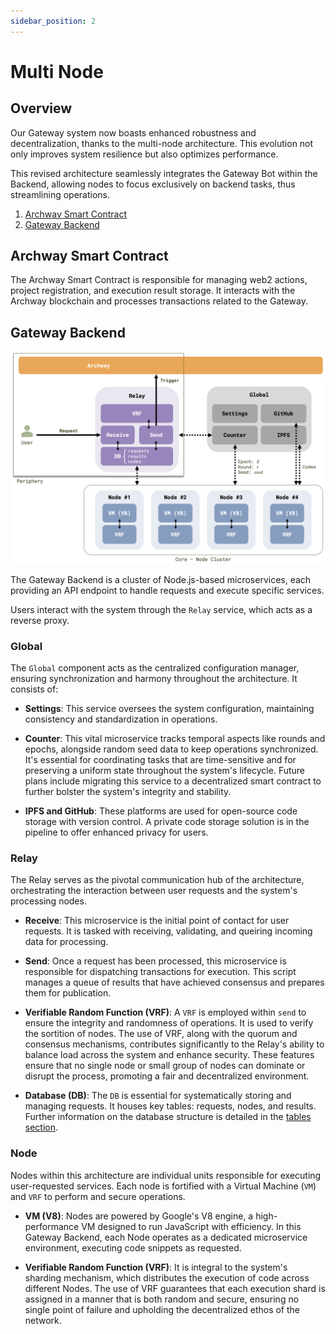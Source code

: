 ```yaml
---
sidebar_position: 2
---
```


# Multi Node

## Overview

Our Gateway system now boasts enhanced robustness and decentralization, thanks to the multi-node architecture.
This evolution not only improves system resilience but also optimizes performance.

This revised architecture seamlessly integrates the Gateway Bot within the Backend, allowing nodes to focus exclusively on backend tasks, thus streamlining operations.

1. [Archway Smart Contract](https://github.com/D3LAB-DAO/gateway-contract)
2. [Gateway Backend](https://github.com/D3LAB-DAO/gateway-backend)


## Archway Smart Contract

The Archway Smart Contract is responsible for managing web2 actions, project registration, and execution result storage.
It interacts with the Archway blockchain and processes transactions related to the Gateway.


## Gateway Backend

![multinode](../images/multinode.png)

The Gateway Backend is a cluster of Node.js-based microservices, each providing an API endpoint to handle requests and execute specific services.

Users interact with the system through the `Relay` service, which acts as a reverse proxy.


### Global

The `Global` component acts as the centralized configuration manager, ensuring synchronization and harmony throughout the architecture. It consists of:

- **Settings**: This service oversees the system configuration, maintaining consistency and standardization in operations.

- **Counter**: This vital microservice tracks temporal aspects like rounds and epochs, alongside random seed data to keep operations synchronized. It's essential for coordinating tasks that are time-sensitive and for preserving a uniform state throughout the system's lifecycle. Future plans include migrating this service to a decentralized smart contract to further bolster the system's integrity and stability.

- **IPFS and GitHub**: These platforms are used for open-source code storage with version control. A private code storage solution is in the pipeline to offer enhanced privacy for users.


### Relay

The Relay serves as the pivotal communication hub of the architecture, orchestrating the interaction between user requests and the system's processing nodes.

- **Receive**: This microservice is the initial point of contact for user requests. It is tasked with receiving, validating, and queiring incoming data for processing.

- **Send**: Once a request has been processed, this microservice is responsible for dispatching transactions for execution. This script manages a queue of results that have achieved consensus and prepares them for publication.

- **Verifiable Random Function (VRF)**: A `VRF` is employed within `send` to ensure the integrity and randomness of operations. It is used to verify the sortition of nodes. The use of VRF, along with the quorum and consensus mechanisms, contributes significantly to the Relay's ability to balance load across the system and enhance security. These features ensure that no single node or small group of nodes can dominate or disrupt the process, promoting a fair and decentralized environment.

- **Database (DB)**: The `DB` is essential for systematically storing and managing requests. It houses key tables: requests, nodes, and results. Further information on the database structure is detailed in the [tables section](./tables).


### Node

Nodes within this architecture are individual units responsible for executing user-requested services. Each node is fortified with a Virtual Machine (`VM`) and `VRF` to perform and secure operations.

- **VM (V8)**: Nodes are powered by Google's V8 engine, a high-performance VM designed to run JavaScript with efficiency. In this Gateway Backend, each Node operates as a dedicated microservice environment, executing code snippets as requested.

- **Verifiable Random Function (VRF)**: It is integral to the system's sharding mechanism, which distributes the execution of code across different Nodes. The use of VRF guarantees that each execution shard is assigned in a manner that is both random and secure, ensuring no single point of failure and upholding the decentralized ethos of the network.
